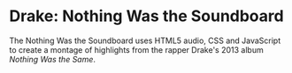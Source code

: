 Drake: Nothing Was the Soundboard
==========
The Nothing Was the Soundboard uses HTML5 audio, CSS and JavaScript to create a montage of highlights from the rapper Drake's 2013 album <i>Nothing Was the Same</i>.
